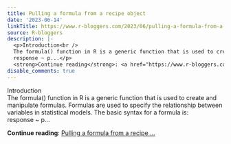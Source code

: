 ```yaml
---
title: Pulling a formula from a recipe object
date: '2023-06-14'
linkTitle: https://www.r-bloggers.com/2023/06/pulling-a-formula-from-a-recipe-object/
source: R-bloggers
description: |-
  <p>Introduction<br />
  The formula() function in R is a generic function that is used to create and manipulate formulas. Formulas are used to specify the relationship between variables in statistical models. The basic syntax for a formula is:<br />
  response ~ p...</p>
  <strong>Continue reading</strong>: <a href="https://www.r-bloggers.com/2023/06/pulling-a-formula-from-a-recipe-object/">Pulling a formula from a recipe ...
disable_comments: true
---
```

<p>Introduction<br />
The formula() function in R is a generic function that is used to create and manipulate formulas. Formulas are used to specify the relationship between variables in statistical models. The basic syntax for a formula is:<br />
response ~ p...</p>
<strong>Continue reading</strong>: <a href="https://www.r-bloggers.com/2023/06/pulling-a-formula-from-a-recipe-object/">Pulling a formula from a recipe ...